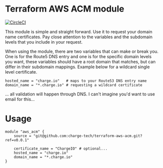 # Terraform AWS ACM module

[![CircleCI](https://circleci.com/gh/charge-tech/terraform-aws-acm/tree/master.svg?style=shield&circle-token=3a43d563265f746c7be3b898cc8034f9437575c6)](https://circleci.com/gh/terraform-aws-acm/charge/tree/master) 


This module is simple and straight forward. Use it to request your domain name certificates. Pay close attention to the variables and the subdomain levels that you include in your request.

When using the module, there are two variables that can make or break you. One is for the Route5 DNS entry and one is for the specific domain levels you want, these variables should have a root domain that matches,  but can differ in their subdomain mappings. Example below for a wildcard single level certificate.

```hcl
hosted_name = "charge.io" 	# maps to your Route53 DNS entry name
domain_name = "*.charge.io" # requesting a wildcard certificate
```

... all validation will happen through DNS. I can't imagine you'd want to use email for this...

# Usage
```hcl
module "aws_acm" {
	source = "git@github.com:charge-tech/terraform-aws-acm.git?ref=v0.0.1"

	certificate_name = "ChargeIO" # optional...
	hosted_name = "charge.io"
	domain_name = "*.charge.io"
}
```
